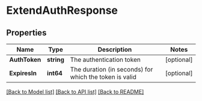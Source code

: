 # ExtendAuthResponse

## Properties

Name | Type | Description | Notes
------------ | ------------- | ------------- | -------------
**AuthToken** | **string** | The authentication token | [optional] 
**ExpiresIn** | **int64** | The duration (in seconds) for which the token is valid | [optional] 

[[Back to Model list]](../README.md#documentation-for-models) [[Back to API list]](../README.md#documentation-for-api-endpoints) [[Back to README]](../README.md)


